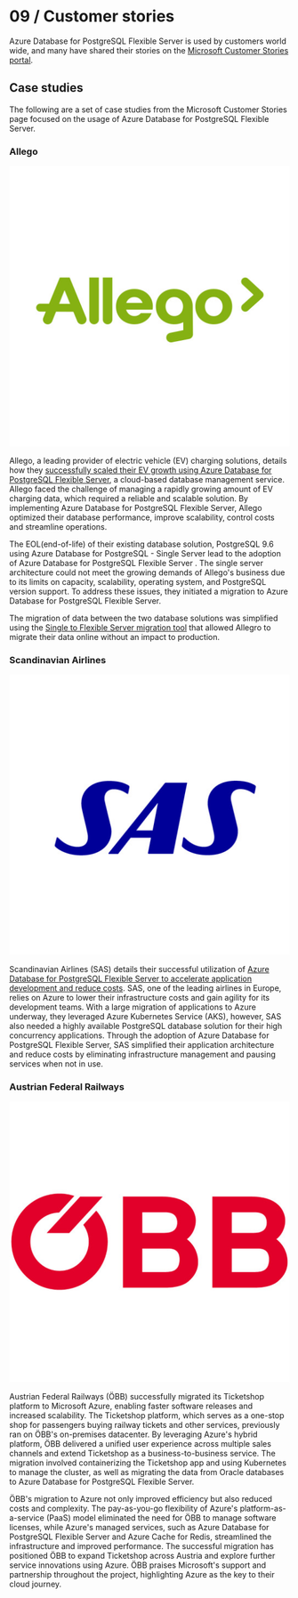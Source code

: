 # 09 / Customer stories

Azure Database for PostgreSQL Flexible Server is used by customers world wide, and many have shared their stories on the [Microsoft Customer Stories portal](https://customers.microsoft.com/).

## Case studies

The following are a set of case studies from the Microsoft Customer Stories page focused on the usage of Azure Database for PostgreSQL Flexible Server.

### Allego

![The Allego Logo.](media/allego-logo.png "Allego Logo")

Allego, a leading provider of electric vehicle (EV) charging solutions, details how they [successfully scaled their EV growth using Azure Database for PostgreSQL Flexible Server](https://customers.microsoft.com/story/1518694211546313965-allego-scales-ev-growth-azure-database-postgresql-flexible-server), a cloud-based database management service. Allego faced the challenge of managing a rapidly growing amount of EV charging data, which required a reliable and scalable solution. By implementing Azure Database for PostgreSQL Flexible Server, Allego optimized their database performance, improve scalability, control costs and streamline operations.

The EOL(end-of-life) of their existing database solution, PostgreSQL 9.6 using Azure Database for PostgreSQL - Single Server lead to the adoption of Azure Database for PostgreSQL Flexible Server . The single server architecture could not meet the growing demands of Allego's business due to its limits on capacity, scalability, operating system, and PostgreSQL version support. To address these issues, they initiated a migration to Azure Database for PostgreSQL Flexible Server.

The migration of data between the two database solutions was simplified using the [Single to Flexible Server migration tool](https://learn.microsoft.com/azure/postgresql/migrate/concepts-single-to-flexible) that allowed Allegro to migrate their data online without an impact to production.

### Scandinavian Airlines

![The Scandinavian Airlines logo.](media/sas-logo.png "Scandinavian Airlines Logo")

Scandinavian Airlines (SAS) details their successful utilization of [Azure Database for PostgreSQL Flexible Server to accelerate application development and reduce costs](https://customers.microsoft.com/story/1431763554334987166-scandinavian-airlines-speeds-app-development-lowers-costs-azure-database-postgresql). SAS, one of the leading airlines in Europe, relies on Azure to lower their infrastructure costs and gain agility for its development teams. With a large migration of applications to Azure underway, they leveraged Azure Kubernetes Service (AKS), however, SAS also needed a highly available PostgreSQL database solution for their high concurrency applications. Through the adoption of Azure Database for PostgreSQL Flexible Server, SAS simplified their application architecture and reduce costs by eliminating infrastructure management and pausing services when not in use.

### Austrian Federal Railways

![The ÖBB logo.](media/obb-lobo.png "ÖBB Logo")

Austrian Federal Railways (ÖBB) successfully migrated its Ticketshop platform to Microsoft Azure, enabling faster software releases and increased scalability. The Ticketshop platform, which serves as a one-stop shop for passengers buying railway tickets and other services, previously ran on ÖBB's on-premises datacenter. By leveraging Azure's hybrid platform, ÖBB delivered a unified user experience across multiple sales channels and extend Ticketshop as a business-to-business service. The migration involved containerizing the Ticketshop app and using Kubernetes to manage the cluster, as well as migrating the data from Oracle databases to Azure Database for PostgreSQL Flexible Server.

ÖBB's migration to Azure not only improved efficiency but also reduced costs and complexity. The pay-as-you-go flexibility of Azure's platform-as-a-service (PaaS) model eliminated the need for ÖBB to manage software licenses, while Azure's managed services, such as Azure Database for PostgreSQL Flexible Server and Azure Cache for Redis, streamlined the infrastructure and improved performance. The successful migration has positioned ÖBB to expand Ticketshop across Austria and explore further service innovations using Azure. ÖBB praises Microsoft's support and partnership throughout the project, highlighting Azure as the key to their cloud journey.

